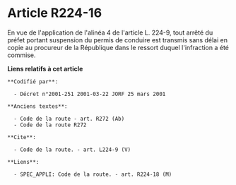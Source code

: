 # Article R224-16

En vue de l'application de l'alinéa 4 de l'article L. 224-9, tout arrêté du préfet portant suspension du permis de conduire
est transmis sans délai en copie au procureur de la République dans le ressort duquel l'infraction a été commise.

**Liens relatifs à cet article**

	**Codifié par**:

	  - Décret n°2001-251 2001-03-22 JORF 25 mars 2001

	**Anciens textes**:

	  - Code de la route - art. R272 (Ab)
	  - Code de la route R272

	**Cite**:

	  - Code de la route. - art. L224-9 (V)

	**Liens**:

	  - SPEC_APPLI: Code de la route. - art. R224-18 (M)
